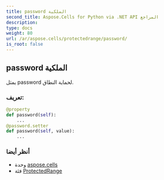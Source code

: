 ```yaml
---
title: password الملكية
second_title: Aspose.Cells for Python via .NET API المراجع
description:
type: docs
weight: 80
url: /ar/aspose.cells/protectedrange/password/
is_root: false
---
```

##  password الملكية

يمثل password لحماية النطاق.
###  تعريف:
```python
@property
def password(self):
    ...
@password.setter
def password(self, value):
    ...
```

###  أنظر أيضا
* وحدة [aspose.cells](../../)
* فئة [ProtectedRange](/cells/python-net/ar/aspose.cells/protectedrange)
